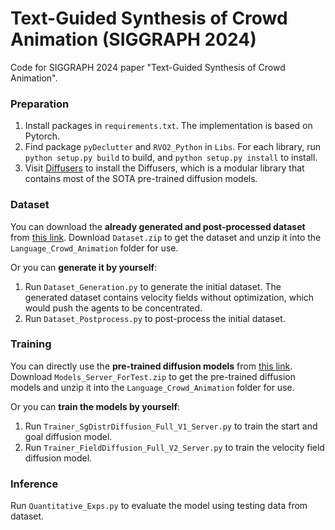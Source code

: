 # Text-Guided Synthesis of Crowd Animation (SIGGRAPH 2024)
Code for SIGGRAPH 2024 paper "Text-Guided Synthesis of Crowd Animation".

### Preparation

1. Install packages in `requirements.txt`. The implementation is based on Pytorch.
2. Find package `pyDeclutter` and `RVO2_Python` in `Libs`. For each library, run `python setup.py build` to build, and `python setup.py install` to install.
3. Visit [Diffusers](https://huggingface.co/docs/diffusers/en/index) to install the Diffusers, which is a modular library that contains most of the SOTA pre-trained diffusion models.

### Dataset

You can download the **already generated and post-processed dataset** from [this link](https://drive.google.com/file/d/1hFvB3DKTs5cxghOKCdO8YvCqc6hAdz_1/view?usp=sharing). Download `Dataset.zip` to get the dataset and unzip it into the  `Language_Crowd_Animation` folder for use.

Or you can **generate it by yourself**:

1. Run `Dataset_Generation.py` to generate the initial dataset. The generated dataset contains velocity fields without optimization, which would push the agents to be concentrated.
2. Run `Dataset_Postprocess.py` to post-process the initial dataset.

### Training

You can directly use the **pre-trained diffusion models** from [this link](https://drive.google.com/file/d/1rkJaLomTxqvR-YC7GGFVUYTkFG75FTPp/view?usp=sharing). Download `Models_Server_ForTest.zip` to get the pre-trained diffusion models and unzip it into the `Language_Crowd_Animation` folder for use.

Or you can **train the models by yourself**:

1. Run `Trainer_SgDistrDiffusion_Full_V1_Server.py` to train the start and goal diffusion model.
2. Run `Trainer_FieldDiffusion_Full_V2_Server.py` to train the velocity field diffusion model.

### Inference

Run `Quantitative_Exps.py` to evaluate the model using testing data from dataset.
